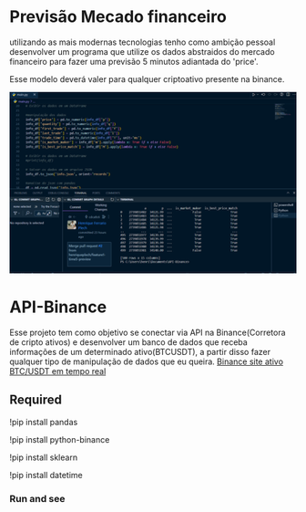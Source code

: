 # Previsão Mecado financeiro
utilizando as mais modernas tecnologias tenho como ambição pessoal desenvolver um programa que utilize os dados abstraidos do mercado financeiro para fazer uma previsão 5 minutos adiantada do 'price'.
<p>Esse modelo deverá valer para qualquer criptoativo presente na binance.</p>

<img src="images/Captura de tela 2023-10-26 171822.png"></img>

# API-Binance
Esse projeto tem como objetivo se conectar via API na Binance(Corretora de cripto ativos) e desenvolver um banco de dados que receba informações de um determinado ativo(BTCUSDT), a partir disso fazer qualquer tipo de manipulação de dados que eu queira.
<a href="https://www.binance.com/pt-BR/trade/BTC_USDT?theme=dark&type=spot">Binance site ativo BTC/USDT em tempo real</a>

<h2>Required</h2>

<p>!pip install pandas</p>
<p>!pip install python-binance</p>
<p>!pip install sklearn</p>
<p>!pip install datetime</p>

<h3>Run and see</h3>
